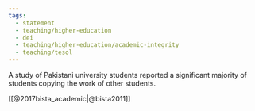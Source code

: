 ```yaml
---
tags: 
  - statement
  - teaching/higher-education
  - dei
  - teaching/higher-education/academic-integrity
  - teaching/tesol
---
```

A study of Pakistani university students reported a significant majority of students copying the work of other students.

[[@2017bista_academic|@bista2011]]
